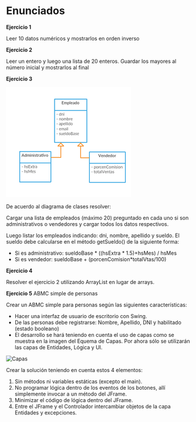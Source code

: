 # Enunciados

**Ejercicio 1**

Leer 10 datos numéricos y mostrarlos en orden inverso

**Ejercicio 2**

Leer un entero y luego una lista de 20 enteros. Guardar los mayores al número inicial y mostrarlos al final  

**Ejercicio 3**

![Diagrama](./img/Ej03-DiagramaClases.png)

De acuerdo al diagrama de clases resolver:

Cargar una lista de empleados (máximo 20) preguntado en cada uno si son administrativos o vendedores y cargar todos los datos respectivos.

Luego listar los empleados indicando: dni, nombre, apellido y sueldo.
El sueldo debe calcularse en el método getSueldo() de la siguiente forma:
* Si es administrativo: sueldoBase \* ((hsExtra \* 1.5)+hsMes) / hsMes
* Si es vendedor: sueldoBase + (porcenComision\*totalVtas/100)


**Ejercicio 4**

Resolver el ejercicio 2 utilizando ArrayList en lugar de arrays.


**Ejercicio 5**
ABMC simple de personas

Crear un ABMC simple para personas según las siguientes características:

* Hacer una interfaz de usuario de escritorio con Swing.
* De las personas debe registrarse: Nombre, Apellido, DNI y habilitado (estado booleano)
* El desarrollo se hará teniendo en cuenta el uso de capas como se muestra en la imagen del Equema de Capas. Por ahora sólo se utilizarán las capas de Entidades, Lógica y UI.

![Capas](./img/Ej05-EsquemaCapas.png)

Crear la solución teniendo en cuenta estos 4 elementos:

1. Sin métodos ni variables estáticas (excepto el main).
2. No programar lógica dentro de los eventos de los botones, allí simplemente invocar a un método del JFrame.
3. Minimizar el código de lógica dentro del JFrame.
4. Entre el JFrame y el Controlador intercambiar objetos de la capa Entidades y excepciones.

